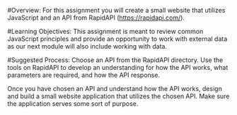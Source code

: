 #Overview:
For this assignment you will create a small website that utilizes JavaScript and an API from
RapidAPI (https://rapidapi.com/).

#Learning Objectives:
This assignment is meant to review common JavaScript principles and provide an opportunity to
work with external data as our next module will also include working with data.

#Suggested Process:
Choose an API from the RapidAPI directory. Use the tools on RapidAPI to develop an
understanding for how the API works, what parameters are required, and how the API
response.

Once you have chosen an API and understand how the API works, design and build a small
website application that utilizes the chosen API. Make sure the application serves some sort of
purpose.
